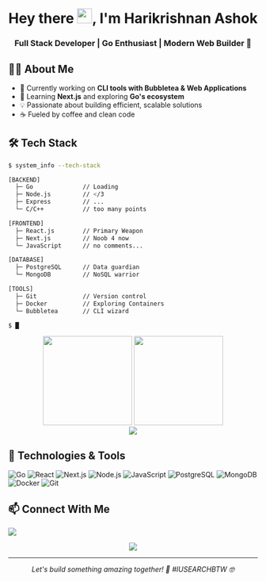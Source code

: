 <h1 align="center">Hey there <img src="https://raw.githubusercontent.com/MartinHeinz/MartinHeinz/master/wave.gif" height="30px">, I'm Harikrishnan Ashok</h1>
<h3 align="center">Full Stack Developer | Go Enthusiast | Modern Web Builder 🚀</h3>

## 👨‍💻 About Me
- 🔭 Currently working on **CLI tools with Bubbletea & Web Applications**
- 🌱 Learning **Next.js** and exploring **Go's ecosystem**
- 💡 Passionate about building efficient, scalable solutions
- ☕ Fueled by coffee and clean code

## 🛠️ Tech Stack
```bash
$ system_info --tech-stack

[BACKEND]
  ├─ Go              // Loading
  ├─ Node.js         // </3
  ├─ Express         // ...
  └─ C/C++           // too many points

[FRONTEND]
  ├─ React.js        // Primary Weapon
  ├─ Next.js         // Noob 4 now
  └─ JavaScript      // no comments...

[DATABASE]
  ├─ PostgreSQL      // Data guardian
  └─ MongoDB         // NoSQL warrior

[TOOLS]
  ├─ Git             // Version control
  ├─ Docker          // Exploring Containers 
  └─ Bubbletea       // CLI wizard

$ █
```

<div align="center">
  <img height="180em" src="https://github-readme-stats.vercel.app/api?username=Harikrishnan-Ashok&show_icons=true&theme=tokyonight&hide_border=true&count_private=true"/>
  <img height="180em" src="https://github-readme-stats.vercel.app/api/top-langs/?username=Harikrishnan-Ashok&layout=compact&theme=gruvbox&hide_border=true"/>
</div>

<div align="center">
  <img src="https://github-readme-streak-stats.herokuapp.com/?user=Harikrishnan-Ashok&theme=tokyonight&hide_border=true"/>
</div>

## 🔧 Technologies & Tools
![Go](https://img.shields.io/badge/-Go-05122A?style=flat&logo=go)
![React](https://img.shields.io/badge/-React-05122A?style=flat&logo=react)
![Next.js](https://img.shields.io/badge/-Next.js-05122A?style=flat&logo=next.js)
![Node.js](https://img.shields.io/badge/-Node.js-05122A?style=flat&logo=node.js)
![JavaScript](https://img.shields.io/badge/-JavaScript-05122A?style=flat&logo=javascript)
![PostgreSQL](https://img.shields.io/badge/-PostgreSQL-05122A?style=flat&logo=postgresql)
![MongoDB](https://img.shields.io/badge/-MongoDB-05122A?style=flat&logo=mongodb)
![Docker](https://img.shields.io/badge/-Docker-05122A?style=flat&logo=docker)
![Git](https://img.shields.io/badge/-Git-05122A?style=flat&logo=git)

## 📫 Connect With Me
<p align="left">
<a href="mailto:harikrishnanashok2001@gmail.com"><img src="https://img.shields.io/badge/-Email-D14836?style=for-the-badge&logo=gmail&logoColor=white"/></a>
</p>

<div align="center">
  <img src="https://komarev.com/ghpvc/?username=Harikrishnan-Ashok&color=blueviolet&style=flat-square"/>
</div>

---
<div align="center">
  <i>Let's build something amazing together! 🚀</i>
  <i>#IUSEARCHBTW 🤓</i>
</div>
